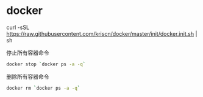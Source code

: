 # docker

curl -sSL https://raw.githubusercontent.com/kriscn/docker/master/init/docker.init.sh | sh

停止所有容器命令
```bash
docker stop `docker ps -a -q`
```

删除所有容器命令
```bash
docker rm `docker ps -a -q`
```
